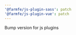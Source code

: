 ```yaml
---
'@farmfe/js-plugin-sass': patch
'@farmfe/js-plugin-vue': patch
---
```


Bump version for js plugins
